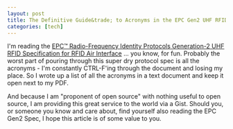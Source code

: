 ```yaml
---
layout: post
title: The Definitive Guide&trade; to Acronyms in the EPC Gen2 UHF RFID Spec 
categories: [tech]
---
```


I'm reading the [EPC&trade; Radio-Frequency Identity Protocols Generation-2 UHF RFID
Specification for RFID Air Interface](http://www.gs1.org/gsmp/kc/epcglobal/uhfc1g2) ... you know, for fun. Probably the worst part of pouring through this super dry protocol spec is all the acronyms - I'm constantly CTRL-F'ing through the document and losing my place. So I wrote up a list of all the acronyms in a text document and keep it open next to my PDF. 

And because I am "proponent of open source" with nothing useful to open source, I am providing this great service to the world via a Gist. Should you, or someone you know and care about, find yourself also reading the EPC Gen2 Spec, I hope this article is of some value to you.

<script src="https://gist.github.com/amritamaz/926227e97229402f3bf2.js"></script>